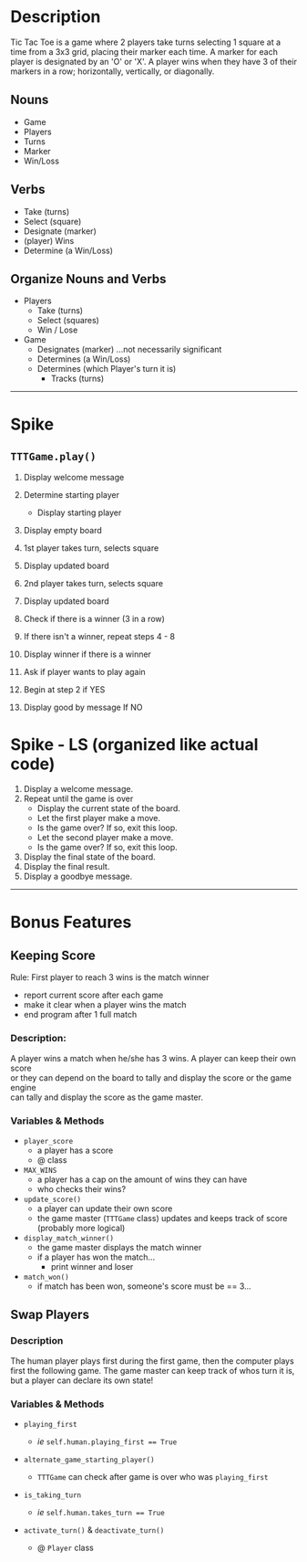 # Description
Tic Tac Toe is a game where 2 players take turns selecting 1 square at a time from a 3x3 grid, placing their marker each time.
A marker for each player is designated by an 'O' or 'X'.  A player wins when they have 3 of their markers in a row; 
horizontally, vertically, or diagonally.

## Nouns
- Game
- Players
- Turns
- Marker
- Win/Loss

## Verbs
- Take (turns)
- Select (square)
- Designate (marker)
- (player) Wins
- Determine (a Win/Loss)

## Organize Nouns and Verbs
- Players
    - Take (turns)
    - Select (squares)
    - Win / Lose
- Game
    - Designates (marker) ...not necessarily significant
    - Determines (a Win/Loss)
    - Determines (which Player's turn it is)
        - Tracks (turns)

***

# Spike
## `TTTGame.play()`
1. Display welcome message
2. Determine starting player
    - Display starting player
3. Display empty board

4. 1st player takes turn, selects square
5. Display updated board
6. 2nd player takes turn, selects square
7. Display updated board
8. Check if there is a winner (3 in a row)

9. If there isn't a winner, repeat steps 4 - 8
10. Display winner if there is a winner
11. Ask if player wants to play again
12. Begin at step 2 if YES
13. Display good by message If NO

# Spike - LS (organized like actual code)
1. Display a welcome message.
2. Repeat until the game is over
    - Display the current state of the board.
    - Let the first player make a move.
    - Is the game over? If so, exit this loop.
    - Let the second player make a move.
    - Is the game over? If so, exit this loop.
3. Display the final state of the board.
4. Display the final result.
5. Display a goodbye message.

***

# Bonus Features
## Keeping Score
Rule: First player to reach 3 wins is the match winner
- report current score after each game
- make it clear when a player wins the match
- end program after 1 full match

### Description:
A player wins a match when he/she has 3 wins. A player can keep their own score  
or they can depend on the board to tally and display the score or the game engine  
can tally and display the score as the game master.

### Variables & Methods
- `player_score`
    - a player has a score
    - @ class
- `MAX_WINS`
    - a player has a cap on the amount of wins they can have
    - who checks their wins?
- `update_score()`
    - a player can update their own score
    - the game master (`TTTGame` class) updates and keeps track of score (probably more logical)
- `display_match_winner()`
    - the game master displays the match winner
    - if a player has won the match...
        - print winner and loser
- `match_won()`
    - if match has been won, someone's score must be == 3...

## Swap Players
### Description
The human player plays first during the first game, then the computer plays first the following game.
The game master can keep track of whos turn it is, but a player can declare its own state!

### Variables & Methods
- `playing_first`
    - *ie* `self.human.playing_first == True`
- `alternate_game_starting_player()`
    - `TTTGame` can check after game is over who was `playing_first`


- `is_taking_turn`
    - *ie* `self.human.takes_turn == True`
- `activate_turn()` & `deactivate_turn()`
    - @ `Player` class

